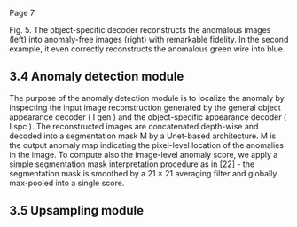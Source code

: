 Page 7

<!-- image -->

<!-- image -->

Fig. 5. The object-specific decoder reconstructs the anomalous images (left) into anomaly-free images (right) with remarkable fidelity. In the second example, it even correctly reconstructs the anomalous green wire into blue.

<!-- image -->

## 3.4 Anomaly detection module

The purpose of the anomaly detection module is to localize the anomaly by inspecting the input image reconstruction generated by the general object appearance decoder ( I gen ) and the object-specific appearance decoder ( I spc ). The reconstructed images are concatenated depth-wise and decoded into a segmentation mask M by a Unet-based architecture. M is the output anomaly map indicating the pixel-level location of the anomalies in the image. To compute also the image-level anomaly score, we apply a simple segmentation mask interpretation procedure as in [22] - the segmentation mask is smoothed by a 21 × 21 averaging filter and globally max-pooled into a single score.

## 3.5 Upsampling module